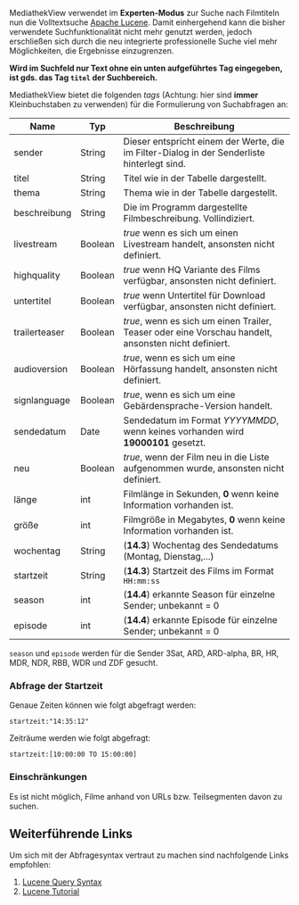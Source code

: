 MediathekView verwendet im **Experten-Modus** zur Suche nach Filmtiteln nun die Volltextsuche [Apache Lucene](https://lucene.apache.org). Damit einhergehend kann die bisher verwendete Suchfunktionalität nicht mehr genutzt werden, jedoch erschließen sich durch die neu integrierte professionelle Suche viel mehr Möglichkeiten, die Ergebnisse einzugrenzen.

**Wird im Suchfeld nur Text ohne ein unten aufgeführtes Tag eingegeben, ist gds. das Tag `titel` der Suchbereich.**

MediathekView bietet die folgenden *tags* (Achtung: hier sind **immer** Kleinbuchstaben zu verwenden) für die Formulierung von Suchabfragen an:

| Name          | Typ     | Beschreibung                                                 |
| ------------- | ------- | ------------------------------------------------------------ |
| sender        | String  | Dieser entspricht einem der Werte, die im Filter-Dialog in der Senderliste hinterlegt sind. |
| titel         | String  | Titel wie in der Tabelle dargestellt.                        |
| thema         | String  | Thema wie in der Tabelle dargestellt.                        |
| beschreibung  | String  | Die im Programm dargestellte Filmbeschreibung. Vollindiziert. |
| livestream    | Boolean | *true* wenn es sich um einen Livestream handelt, ansonsten nicht definiert. |
| highquality   | Boolean | *true* wenn HQ Variante des Films verfügbar, ansonsten nicht definiert. |
| untertitel    | Boolean | *true* wenn Untertitel für Download verfügbar, ansonsten nicht definiert. |
| trailerteaser | Boolean | *true*, wenn es sich um einen Trailer, Teaser oder eine Vorschau handelt, ansonsten nicht definiert. |
| audioversion  | Boolean | *true*, wenn es sich um eine Hörfassung handelt, ansonsten nicht definiert. |
| signlanguage  | Boolean | *true*, wenn es sich um eine Gebärdensprache-Version handelt. |
| sendedatum    | Date    | Sendedatum im Format *YYYYMMDD*, wenn keines vorhanden wird **19000101** gesetzt. |
| neu           | Boolean | *true*, wenn der Film neu in die Liste aufgenommen wurde, ansonsten nicht definiert. |
| länge         | int     | Filmlänge in Sekunden, **0** wenn keine Information vorhanden ist. |
| größe         | int     | Filmgröße in Megabytes, **0** wenn keine Information vorhanden ist. |
| wochentag     | String  | (**14.3**) Wochentag des Sendedatums (Montag, Dienstag,...)  |
| startzeit     | String  | (**14.3**) Startzeit des Films im Format `HH:mm:ss` |
| season        | int     | (**14.4**) erkannte Season für einzelne Sender; unbekannt = 0 |
| episode       | int     | (**14.4**) erkannte Episode für einzelne Sender; unbekannt = 0 |

`season` und `episode` werden für die Sender 3Sat, ARD, ARD-alpha, BR, HR, MDR, NDR, RBB, WDR und ZDF gesucht.

### Abfrage der Startzeit
Genaue Zeiten können wie folgt abgefragt werden:
```
startzeit:"14:35:12"
```
Zeiträume werden wie folgt abgefragt:
```
startzeit:[10:00:00 TO 15:00:00]
```



### Einschränkungen
Es ist nicht möglich, Filme anhand von URLs bzw. Teilsegmenten davon zu suchen. 

## Weiterführende Links
Um sich mit der Abfragesyntax vertraut zu machen sind nachfolgende Links empfohlen:

1. [Lucene Query Syntax](https://ci-builds.apache.org/job/Lucene/job/Lucene-Artifacts-main/javadoc/queryparser/org/apache/lucene/queryparser/classic/package-summary.html#package.description)
2. [Lucene Tutorial](http://lucenetutorial.com/lucene-query-syntax.html)
